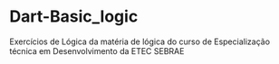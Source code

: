 # Dart-Basic_logic
Exercícios de Lógica da matéria de lógica do curso de Especialização técnica em Desenvolvimento da ETEC SEBRAE
